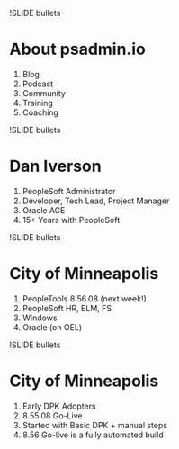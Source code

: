!SLIDE bullets

# About psadmin.io

1. Blog
1. Podcast
1. Community
1. Training
1. Coaching

!SLIDE bullets

# Dan Iverson

1. PeopleSoft Administrator
1. Developer, Tech Lead, Project Manager
1. Oracle ACE
1. 15+ Years with PeopleSoft

!SLIDE bullets

# City of Minneapolis

1. PeopleTools 8.56.08 (next week!)
1. PeopleSoft HR, ELM, FS
1. Windows
1. Oracle (on OEL)

!SLIDE bullets

# City of Minneapolis

1. Early DPK Adopters
1. 8.55.08 Go-Live
1. Started with Basic DPK + manual steps
1. 8.56 Go-live is a fully automated build